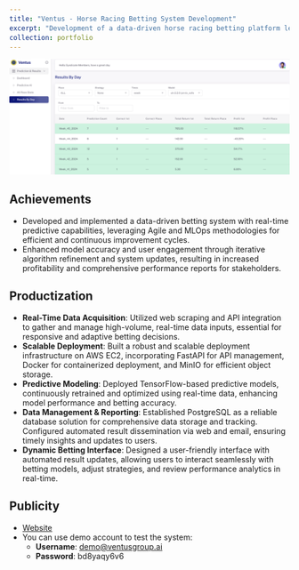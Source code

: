 ```yaml
---
title: "Ventus - Horse Racing Betting System Development"
excerpt: "Development of a data-driven horse racing betting platform leveraging real-time data integration and predictive modeling for optimized betting strategies.<br/><img src='/images/Ventus_Betting.png' style='width: 550px; height: 300px;'>"
collection: portfolio
---
```


<img src='/images/ventus_dashboard.png' >


## Achievements
- Developed and implemented a data-driven betting system with real-time predictive capabilities, leveraging Agile and MLOps methodologies for efficient and continuous improvement cycles.
- Enhanced model accuracy and user engagement through iterative algorithm refinement and system updates, resulting in increased profitability and comprehensive performance reports for stakeholders.

## Productization
- **Real-Time Data Acquisition**: Utilized web scraping and API integration to gather and manage high-volume, real-time data inputs, essential for responsive and adaptive betting decisions.
- **Scalable Deployment**: Built a robust and scalable deployment infrastructure on AWS EC2, incorporating FastAPI for API management, Docker for containerized deployment, and MinIO for efficient object storage.
- **Predictive Modeling**: Deployed TensorFlow-based predictive models, continuously retrained and optimized using real-time data, enhancing model performance and betting accuracy.
- **Data Management & Reporting**: Established PostgreSQL as a reliable database solution for comprehensive data storage and tracking. Configured automated result dissemination via web and email, ensuring timely insights and updates to users.
- **Dynamic Betting Interface**: Designed a user-friendly interface with automated result updates, allowing users to interact seamlessly with betting models, adjust strategies, and review performance analytics in real-time.



## Publicity
- [Website](https://ventusgroup.ai/)
- You can use demo account to test the system:
    - **Username**: demo@ventusgroup.ai
    - **Password**: bd8yaqy6v6
